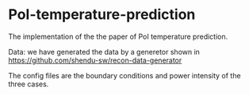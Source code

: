 # PoI-temperature-prediction
The implementation of the the paper of PoI temperature prediction.

Data: we have generated the data by a generetor shown in https://github.com/shendu-sw/recon-data-generator

The config files are the boundary conditions and power intensity of the three cases.
